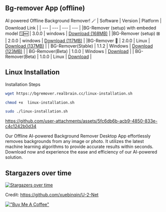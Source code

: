 ## Bg-remover App (offline)


AI powered Offline Background Remover! 🪄
| Software | Version | Platform | Download Link |
| --- | --- | --- | --- |
|BG-Remover (setup) with embeded model 🪟🆕 | 3.0.0 | windows | [Download (168MB)](https://buymeacoffee.com/developersharif/extras) |
|BG-Remover (setup) ⊞ | 2.0.0 | windows | [Download (117MB)](https://github.com/developersharif/bgremover-app/releases/download/v2.0.0/bg-remover-setup-2.0.0.exe) |
|BG-Remover 🐧 | 2.0.0 | Linux | [Download (137MB)](https://github.com/developersharif/bgremover-app/releases/download/v2.0.0/bg-remover-linux.Remover) |
| BG-Remover(Stable) | 1.1.2 | Windows | [Download (123MB)](https://github.com/developersharif/bgremover-app/releases/download/v1.1.2/BG-Remover.exe) |
| BG-Remover(Beta) | 1.0.0 | Windows | [Download](https://github.com/developersharif/bgremover-app/releases/download/v1.0.0/BG.Remover.exe) |
| BG-Remover(Beta) | 1.0.0 | Linux | [Download](https://github.com/developersharif/bgremover-app/releases/download/v1.0.0/BG.Remover) |

## Linux Installation

Installation Steps

```bash
wget https://bgremover.realbrain.cc/linux-installation.sh
```

```bash
chmod +x  linux-installation.sh

```

```bash
sudo ./linux-installation.sh
```



https://github.com/user-attachments/assets/5fc6db6b-acb9-4850-833e-c4c1242b0d34



Our Offline AI-powered Background Remover Desktop App effortlessly removes backgrounds from any image or photo. It utilizes the latest machine learning algorithms to provide accurate results within seconds. Download now and experience the ease and efficiency of our AI-powered solution.
## Stargazers over time
[![Stargazers over time](https://starchart.cc/developersharif/bgremover-app.svg?variant=adaptive)](https://starchart.cc/developersharif/bgremover-app)

Credit: https://github.com/xuebinqin/U-2-Net

[!["Buy Me A Coffee"](https://www.buymeacoffee.com/assets/img/custom_images/orange_img.png)](https://www.buymeacoffee.com/developersharif)
